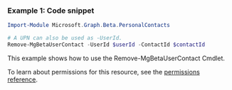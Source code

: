 ### Example 1: Code snippet

```powershellImport-Module Microsoft.Graph.Beta.PersonalContacts

# A UPN can also be used as -UserId.
Remove-MgBetaUserContact -UserId $userId -ContactId $contactId
```
This example shows how to use the Remove-MgBetaUserContact Cmdlet.
To learn about permissions for this resource, see the [permissions reference](/graph/permissions-reference).

